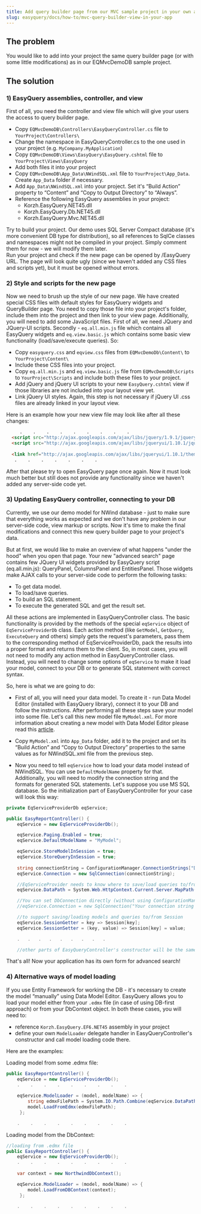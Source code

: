 ```yaml
---
title: Add query builder page from our MVC sample project in your own app
slug: easyquery/docs/how-to/mvc-query-builder-view-in-your-app
---
```



## The problem

You would like to add into your project the same query builder page (or with some little modifications) as in our EQMvcDemoDB sample project.

## The solution

### 1) EasyQuery assemblies, controller, and view

First of all, you need the controller and view file which will give your users the access to query builder page.

* Copy `EQMvcDemoDB\Controllers\EasyQueryController.cs` file to `YourProject\Controllers\`
* Change the namespace in EasyQueryController.cs to the one used in your project (e.g. `MyCompany.MyApplication`)
* Copy `EQMvcDemoDB\Views\EasyQuery\EasyQuery.cshtml` file to `YourProject\Views\EasyQuery`
* Add both files it into your project 
* Copy `EQMvcDemoDB\App_Data\NWindSQL.xml` file to `YourProject\App_Data`. Create `App_Data` folder if necessary.
* Add `App_Data\NWindSQL.xml` into your project. Set it's “Build Action” property to “Content” and “Copy to Output Directory” to “Always”.
* Reference the following EasyQuery assemblies in your project:
   * Korzh.EasyQuery.NET45.dll
   * Korzh.EasyQuery.Db.NET45.dll
   * Korzh.EasyQuery.Mvc.NET45.dll

Try to build your project. Our demo uses SQL Server Compact database (it's more convenient DB type for distribution), so all references to SqlCe classes and namespaces might not be compiled in your project. Simply comment them for now - we will modify them later.   
Run your project and check if the new page can be opened by /EasyQuery URL. The page will look quite ugly (since we haven't added any CSS files and scripts yet), but it must be opened without errors.

### 2) Style and scripts for the new page

Now we need to brush up the style of our new page. We have created special CSS files with default styles for EasyQuery widgets and QueryBuilder page. You need to copy those file into your project's folder, include them into the project and then link to your view page. Additionally, you will need to add some JavaScript files. First of all, we need JQuery and JQuery-UI scripts. Secondly - `eq.all.min.js` file which contains all EasyQuery widgets and `eq.view.basic.js` which contains some basic view functionality (load/save/execute queries). 
So:

* Copy `easyquery.css` and `eqview.css` files from `EQMvcDemoDb\Content\` to `YourProject\Content\`
* Include these CSS files into your project.
* Copy `eq.all.min.js` and `eq.view.basic.js` file from `EQMvcDemoDB\Scripts` to `YourProject\Scripts` and include both these files to your project.
* Add jQuery and jQuery UI scripts to your new `EasyQuery.cshtml` view if those libraries are not included into your layout view yet.
* Link jQuery UI styles. Again, this step is not necessary if jQuery UI .css files are already linked in your layout view.

Here is an example how your new view file may look like after all these changes:

```html
     .    .    .    .    .    .    .    .    .
  <script src="http://ajax.googleapis.com/ajax/libs/jquery/1.9.1/jquery.min.js"></script>
  <script src="http://ajax.googleapis.com/ajax/libs/jqueryui/1.10.1/jquery-ui.min.js"></script>
 
  <link href="http://ajax.googleapis.com/ajax/libs/jqueryui/1.10.1/themes/base/minified/jquery-ui.min.css" rel="stylesheet" type="text/css" />
   .    .    .    .    .    .    .
```
After that please try to open EasyQuery page once again. Now it must look much better but still does not provide any functionality since we haven't added any server-side code yet.

### 3) Updating EasyQuery controller, connecting to your DB
Currently, we use our demo model for NWind database - just to make sure that everything works as expected and we don't have any problem in our server-side code, view markup or scripts. Now it's time to make the final modifications and connect this new query builder page to your project's data.

But at first, we would like to make an overview of what happens "under the hood" when you open that page.
Your new "advanced search" page contains few JQuery UI widgets provided by EasyQuery script (eq.all.min.js): QueryPanel, ColumnsPanel and EntitiesPanel. Those widgets make AJAX calls to your server-side code to perform the following tasks:

* To get data model.
* To load/save queries.
* To build an SQL statement.
* To execute the generated SQL and get the result set.

All these actions are implemented in EasyQueryController class. The basic functionality is provided by the methods of the special `eqService` object of `EqServiceProviderDb` class. Each action method (like `GetModel`, `GetQuery`, `ExecuteQuery` and others) simply gets the request's parameters, pass them to the corresponding method of EqServiceProviderDb, pack the results into a proper format and returns them to the client.
So, in most cases, you will not need to modify any action method in EasyQueryController class. Instead, you will need to change some options of `eqService` to make it load your model, connect to your DB or to generate SQL statement with correct syntax.

So, here is what we are going to do:

 * First of all, you will need your data model. To create it - run Data Model Editor (installed with EasyQuery library), connect it to your DB and follow the instructions. After performing all these steps save your model into some file. Let's call this new model file `MyModel.xml`. For more information about creating a new model with Data Model Editor please read this [article](/getting-started/new-data-model).

 * Copy `MyModel.xml` into `App_Data` folder, add it to the project and set its “Build Action” and “Copy to Output Directory” properties to the same values as for NWindSQL.xml file from the previous step.

* Now you need to tell `eqService` how to load your data model instead of NWindSQL. You can use `DefaultModelName` property for that. Additionally, you will need to modify the connection string and the formats for generated SQL statements. Let's suppose you use MS SQL database. So the initialization part of EasyQueryController for your case will look this way:

```c#
private EqServiceProviderDb eqService;

public EasyReportController() {
    eqService = new EqServiceProviderDb();

    eqService.Paging.Enabled = true;
    eqService.DefaultModelName = "MyModel";

    eqService.StoreModelInSession = true;
    eqService.StoreQueryInSession = true;
            
    string connectionString = ConfigurationManager.ConnectionStrings["Default"].ConnectionString;
    eqService.Connection = new SqlConnection(connectionString);

    //EqServiceProvider needs to know where to save/load queries to/from
    eqService.DataPath = System.Web.HttpContext.Current.Server.MapPath("~/App_Data");   

    //You can set DbConnection directly (without using ConfigurationManager)
    //eqService.Connection = new SqlConnection("Your connection string goes here");

    //to support saving/loading models and queries to/from Session 
    eqService.SessionGetter = key => Session[key];
    eqService.SessionSetter = (key, value) => Session[key] = value;

    .   .   .   .   .   .   .   .   .

    //other parts of EasyQueryController's constructor will be the same as in original file
```

That's all! Now your application has its own form for advanced search!

### 4) Alternative ways of model loading
If you use Entity Framework for working the DB - it's  necessary to create the model “manually” using Data Model Editor. EasyQuery allows you to load your model either from your `.edmx` file (in case of using DB-first approach) or from your DbContext object.
In both these cases, you will need to:
 *  reference `Korzh.EasyQuery.EF6.NET45` assembly in your project 
 *  define your own `ModelLoader` delegate handler in EasyQueryController's constructor and call model loading code there.   

Here are the examples:

Loading model from some .edmx file: 
```c#
public EasyReportController() {
    eqService = new EqServiceProviderDb();
    .    .    .    .    .    .    .    .    .
    
    eqService.ModelLoader = (model, modelName) => {
        string edmxFilePath = System.IO.Path.Combine(eqService.DataPath, "MyModel.edmx");
        model.LoadFromEdmx(edmxFilePath);   
     }; 

    .    .    .    .    .    .    .    .    .

```

Loading model from the DbContext: 
```c#
//loading from .edmx file
public EasyReportController() {
    eqService = new EqServiceProviderDb();
    .    .    .    .    .    .    .    .    .
    
    var context = new NorthwindDbContext();

    eqService.ModelLoader = (model, modelName) => {
        model.LoadFromDBContext(context);   
     }; 

    .    .    .    .    .    .    .    .    .

```